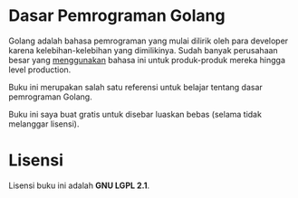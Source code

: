 # Dasar Pemrograman Golang

Golang adalah bahasa pemrograman yang mulai dilirik oleh para developer karena kelebihan-kelebihan yang dimilikinya. Sudah banyak perusahaan besar yang [menggunakan](https://github.com/golang/go/wiki/GoUsers) bahasa ini untuk produk-produk mereka hingga level production.

Buku ini merupakan salah satu referensi untuk belajar tentang dasar pemrograman Golang.

Buku ini saya buat gratis untuk disebar luaskan bebas (selama tidak melanggar lisensi).

# Lisensi

Lisensi buku ini adalah **GNU LGPL 2.1**.
